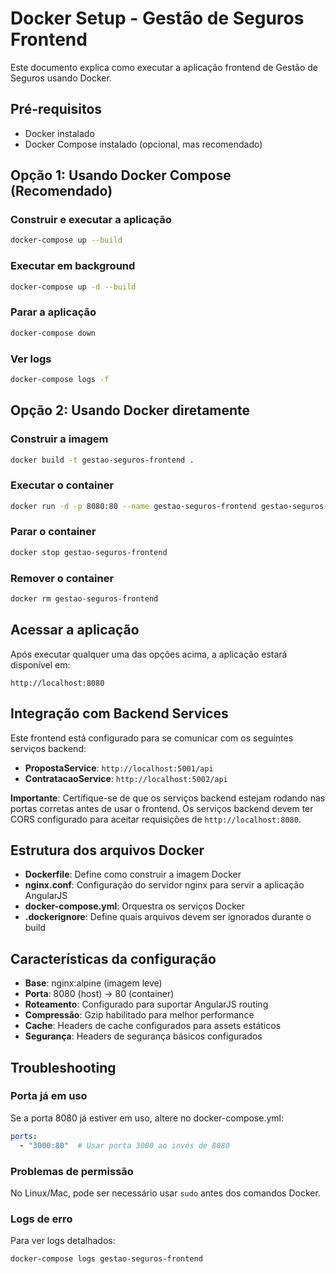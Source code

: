 # Docker Setup - Gestão de Seguros Frontend

Este documento explica como executar a aplicação frontend de Gestão de Seguros usando Docker.

## Pré-requisitos

- Docker instalado
- Docker Compose instalado (opcional, mas recomendado)

## Opção 1: Usando Docker Compose (Recomendado)

### Construir e executar a aplicação

```bash
docker-compose up --build
```

### Executar em background

```bash
docker-compose up -d --build
```

### Parar a aplicação

```bash
docker-compose down
```

### Ver logs

```bash
docker-compose logs -f
```

## Opção 2: Usando Docker diretamente

### Construir a imagem

```bash
docker build -t gestao-seguros-frontend .
```

### Executar o container

```bash
docker run -d -p 8080:80 --name gestao-seguros-frontend gestao-seguros-frontend
```

### Parar o container

```bash
docker stop gestao-seguros-frontend
```

### Remover o container

```bash
docker rm gestao-seguros-frontend
```

## Acessar a aplicação

Após executar qualquer uma das opções acima, a aplicação estará disponível em:

```
http://localhost:8080
```

## Integração com Backend Services

Este frontend está configurado para se comunicar com os seguintes serviços backend:

- **PropostaService**: `http://localhost:5001/api`
- **ContratacaoService**: `http://localhost:5002/api`

**Importante**: Certifique-se de que os serviços backend estejam rodando nas portas corretas antes de usar o frontend. Os serviços backend devem ter CORS configurado para aceitar requisições de `http://localhost:8080`.

## Estrutura dos arquivos Docker

- **Dockerfile**: Define como construir a imagem Docker
- **nginx.conf**: Configuração do servidor nginx para servir a aplicação AngularJS
- **docker-compose.yml**: Orquestra os serviços Docker
- **.dockerignore**: Define quais arquivos devem ser ignorados durante o build

## Características da configuração

- **Base**: nginx:alpine (imagem leve)
- **Porta**: 8080 (host) → 80 (container)
- **Roteamento**: Configurado para suportar AngularJS routing
- **Compressão**: Gzip habilitado para melhor performance
- **Cache**: Headers de cache configurados para assets estáticos
- **Segurança**: Headers de segurança básicos configurados

## Troubleshooting

### Porta já em uso
Se a porta 8080 já estiver em uso, altere no docker-compose.yml:
```yaml
ports:
  - "3000:80"  # Usar porta 3000 ao invés de 8080
```

### Problemas de permissão
No Linux/Mac, pode ser necessário usar `sudo` antes dos comandos Docker.

### Logs de erro
Para ver logs detalhados:
```bash
docker-compose logs gestao-seguros-frontend
